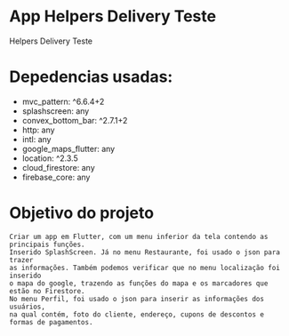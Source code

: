 # App Helpers Delivery Teste
 Helpers Delivery Teste

#  Depedencias usadas:
  - mvc_pattern: ^6.6.4+2
  - splashscreen: any
  - convex_bottom_bar: ^2.7.1+2
  - http: any
  - intl: any
  - google_maps_flutter: any
  - location: ^2.3.5
  - cloud_firestore: any
  - firebase_core: any
  
#  Objetivo do projeto
    Criar um app em Flutter, com um menu inferior da tela contendo as principais funções.
	Inserido SplashScreen. Já no menu Restaurante, foi usado o json para trazer 
	as informações. Também podemos verificar que no menu localização foi inserido
	o mapa do google, trazendo as funções do mapa e os marcadores que estão no Firestore.
	No menu Perfil, foi usado o json para inserir as informações dos usuários,
	na qual contém, foto do cliente, endereço, cupons de descontos e formas de pagamentos.
	